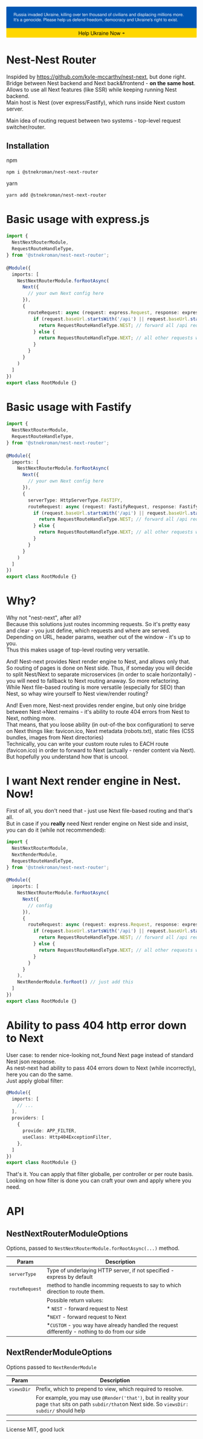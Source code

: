 [![Stand With Ukraine](https://raw.githubusercontent.com/vshymanskyy/StandWithUkraine/main/banner2-direct.svg)](https://vshymanskyy.github.io/StandWithUkraine/)

# Nest-Nest Router

Inspided by https://github.com/kyle-mccarthy/nest-next, but done right.  
Bridge between Nest backend and Next back&frontend - **on the same host**.  
Allows to use all Next features (like SSR) while keeping running Nest backend.  
Main host is Nest (over express/Fastify), which runs inside Next custom server.

Main idea of routing request between two systems - top-level request switcher/router.

## Installation

npm

```shell
npm i @stnekroman/nest-next-router
```

yarn

```shell
yarn add @stnekroman/nest-next-router
```

# Basic usage with express.js

```TypeScript
import {
  NestNextRouterModule,
  RequestRouteHandleType,
} from '@stnekroman/nest-next-router';

@Module({
  imports: [
    NestNextRouterModule.forRootAsync(
      Next({
        // your own Next config here
      }),
      {
        routeRequest: async (request: express.Request, response: express.Response): Promise<RequestRouteHandleType> => {
          if (request.baseUrl.startsWith('/api') || request.baseUrl.startsWith('/v1/api')) {
            return RequestRouteHandleType.NEST; // forward all /api requests to Nest backend
          } else {
            return RequestRouteHandleType.NEXT; // all other requests will go to Next
          }
        }
      }
    )
  ]
})
export class RootModule {}
```

# Basic usage with Fastify

```TypeScript
import {
  NestNextRouterModule,
  RequestRouteHandleType,
} from '@stnekroman/nest-next-router';

@Module({
  imports: [
    NestNextRouterModule.forRootAsync(
      Next({
        // your own Next config here
      }),
      {
        serverType: HttpServerType.FASTIFY,
        routeRequest: async (request: FastifyRequest, response: FastifyReply): Promise<RequestRouteHandleType> => {
          if (request.baseUrl.startsWith('/api') || request.baseUrl.startsWith('/v1/api')) {
            return RequestRouteHandleType.NEST; // forward all /api requests to Nest backend
          } else {
            return RequestRouteHandleType.NEXT; // all other requests will go to Next
          }
        }
      }
    )
  ]
})
export class RootModule {}
```

# Why?

Why not "nest-next", after all?  
Because this solutions just routes incomming requests. So it's pretty easy and clear - you just define, which requests and where are served.  
Depending on URL, header params, weather out of the window - it's up to you.  
Thus this makes usage of top-level routing very versatile.

And! Nest-next provides Next render engine to Nest, and allows only that.  
So routing of pages is done on Nest side. Thus, if someday you will decide to split Nest/Next to separate microservices (in order to scale horizontally) - you will need to fallback to Next routing anaway. So more refactoring.  
While Next file-based routing is more versatile (especially for SEO) than Nest, so whay wire yourself to Nest view/render routing?

And! Even more, Nest-next provides render engine, but only oine bridge between Nest->Next remains - it's ability to route 404 errors from Nest to Next, nothing more.  
That means, that you loose ability (in out-of-the box configuration) to serve on Next things like: favicon.ico, Next metadata (robots.txt), static files (CSS bundles, images from Next directories)  
Technically, you can write your custom route rules to EACH route (favicon.ico) in order to forward to Next (actually - render content via Next). But hopefully you understand how that is uncool.

# I want Next render engine in Nest. Now!

First of all, you don't need that - just use Next file-based routing and that's all.  
But in case if you **really** need Next render engine on Nest side and insist, you can do it (while not recommended):

```TypeScript
import {
  NestNextRouterModule,
  NextRenderModule,
  RequestRouteHandleType,
} from '@stnekroman/nest-next-router';

@Module({
  imports: [
    NestNextRouterModule.forRootAsync(
      Next({
        // config
      }),
      {
        routeRequest: async (request: express.Request, response: express.Response): Promise<RequestRouteHandleType> => {
          if (request.baseUrl.startsWith('/api') || request.baseUrl.startsWith('/v1/api')) {
            return RequestRouteHandleType.NEST; // forward all /api requests to Nest backend
          } else {
            return RequestRouteHandleType.NEXT; // all other requests will go to Next
          }
        }
      }
    ),
    NextRenderModule.forRoot() // just add this
  ]
})
export class RootModule {}
```

# Ability to pass 404 http error down to Next

User case: to render nice-looking not_found Next page instead of standard Nest json response.  
As nest-next had ability to pass 404 errors down to Next (while incorrectly), here you can do the same.  
Just apply global filter:

```TypeScript
@Module({
  imports: [
    // ...
  ],
  providers: [
    {
      provide: APP_FILTER,
      useClass: Http404ExceptionFilter,
    },
  ]
})
export class RootModule {}
```

That's it. You can apply that filter globalle, per controller or per route basis.  
Looking on how filter is done you can craft your own and apply where you need.

# API

## NestNextRouterModuleOptions

Options, passed to `NestNextRouterModule.forRootAsync(...)` method.

| Param          | Description                                                                                     |
| -------------- | ----------------------------------------------------------------------------------------------- |
| `serverType`   | Type of underlaying HTTP server, if not specified - express by default                          |
| `routeRequest` | method to handle incomming requests to say to which direction to route them.                    |
|                | Possible return values:                                                                         |
|                | \* `NEST` - forward request to Nest                                                             |
|                | \*`NEXT` - forward request to Next                                                              |
|                | \*`CUSTOM` - you way have already handled the request differently - nothing to do from our side |

## NextRenderModuleOptions

Options passed to `NextRenderModule`

| Param      | Description                                                                                                                                            |
| ---------- | ------------------------------------------------------------------------------------------------------------------------------------------------------ |
| `viewsDir` | Prefix, which to prepend to view, which required to resolve.                                                                                           |
|            | For example, you may use `@Render('that')`, but in reality your page `that` sits on path `subdir/that`on Next side. So `viewsDir: subdir/` should help |

---

License MIT, good luck
